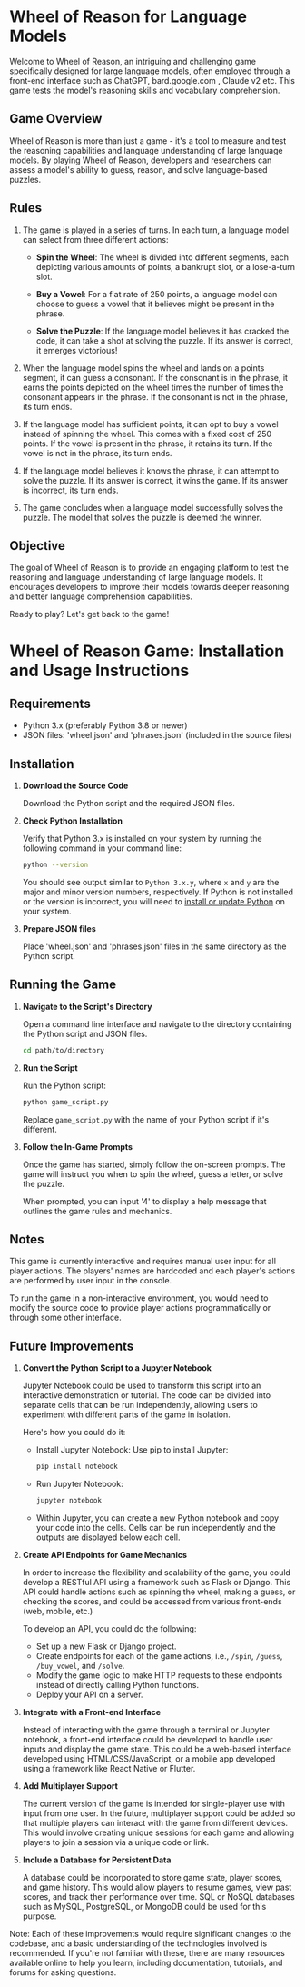 # Wheel of Reason for Language Models

Welcome to Wheel of Reason, an intriguing and challenging game specifically designed for large language models, often employed through a front-end interface such as ChatGPT, bard.google.com , Claude v2 etc. This game tests the model's reasoning skills and vocabulary comprehension.

## Game Overview

Wheel of Reason is more than just a game - it's a tool to measure and test the reasoning capabilities and language understanding of large language models. By playing Wheel of Reason, developers and researchers can assess a model's ability to guess, reason, and solve language-based puzzles.

## Rules

1. The game is played in a series of turns. In each turn, a language model can select from three different actions:

    - **Spin the Wheel**: The wheel is divided into different segments, each depicting various amounts of points, a bankrupt slot, or a lose-a-turn slot.
    
    - **Buy a Vowel**: For a flat rate of 250 points, a language model can choose to guess a vowel that it believes might be present in the phrase.
    
    - **Solve the Puzzle**: If the language model believes it has cracked the code, it can take a shot at solving the puzzle. If its answer is correct, it emerges victorious!
  
2. When the language model spins the wheel and lands on a points segment, it can guess a consonant. If the consonant is in the phrase, it earns the points depicted on the wheel times the number of times the consonant appears in the phrase. If the consonant is not in the phrase, its turn ends.

3. If the language model has sufficient points, it can opt to buy a vowel instead of spinning the wheel. This comes with a fixed cost of 250 points. If the vowel is present in the phrase, it retains its turn. If the vowel is not in the phrase, its turn ends.

4. If the language model believes it knows the phrase, it can attempt to solve the puzzle. If its answer is correct, it wins the game. If its answer is incorrect, its turn ends.

5. The game concludes when a language model successfully solves the puzzle. The model that solves the puzzle is deemed the winner.

## Objective

The goal of Wheel of Reason is to provide an engaging platform to test the reasoning and language understanding of large language models. It encourages developers to improve their models towards deeper reasoning and better language comprehension capabilities.

Ready to play? Let's get back to the game!


# Wheel of Reason Game: Installation and Usage Instructions

## Requirements
- Python 3.x (preferably Python 3.8 or newer)
- JSON files: 'wheel.json' and 'phrases.json' (included in the source files)

## Installation

1. **Download the Source Code**

    Download the Python script and the required JSON files.

2. **Check Python Installation**

    Verify that Python 3.x is installed on your system by running the following command in your command line:

    ```sh
    python --version
    ```

    You should see output similar to `Python 3.x.y`, where `x` and `y` are the major and minor version numbers, respectively. If Python is not installed or the version is incorrect, you will need to [install or update Python](https://www.python.org/downloads/) on your system.

3. **Prepare JSON files**

    Place 'wheel.json' and 'phrases.json' files in the same directory as the Python script.

## Running the Game

1. **Navigate to the Script's Directory**

    Open a command line interface and navigate to the directory containing the Python script and JSON files.

    ```sh
    cd path/to/directory
    ```

2. **Run the Script**

    Run the Python script:

    ```sh
    python game_script.py
    ```

    Replace `game_script.py` with the name of your Python script if it's different.

3. **Follow the In-Game Prompts**

    Once the game has started, simply follow the on-screen prompts. The game will instruct you when to spin the wheel, guess a letter, or solve the puzzle.

    When prompted, you can input '4' to display a help message that outlines the game rules and mechanics.

## Notes

This game is currently interactive and requires manual user input for all player actions. The players' names are hardcoded and each player's actions are performed by user input in the console.

To run the game in a non-interactive environment, you would need to modify the source code to provide player actions programmatically or through some other interface.


## Future Improvements

1. **Convert the Python Script to a Jupyter Notebook**

    Jupyter Notebook could be used to transform this script into an interactive demonstration or tutorial. The code can be divided into separate cells that can be run independently, allowing users to experiment with different parts of the game in isolation.

    Here's how you could do it:

    - Install Jupyter Notebook: Use pip to install Jupyter:
      ```sh
      pip install notebook
      ```
    - Run Jupyter Notebook:
      ```sh
      jupyter notebook
      ```
    - Within Jupyter, you can create a new Python notebook and copy your code into the cells. Cells can be run independently and the outputs are displayed below each cell.

2. **Create API Endpoints for Game Mechanics**

    In order to increase the flexibility and scalability of the game, you could develop a RESTful API using a framework such as Flask or Django. This API could handle actions such as spinning the wheel, making a guess, or checking the scores, and could be accessed from various front-ends (web, mobile, etc.)

    To develop an API, you could do the following:

    - Set up a new Flask or Django project.
    - Create endpoints for each of the game actions, i.e., `/spin`, `/guess`, `/buy_vowel`, and `/solve`.
    - Modify the game logic to make HTTP requests to these endpoints instead of directly calling Python functions.
    - Deploy your API on a server.

3. **Integrate with a Front-end Interface**

    Instead of interacting with the game through a terminal or Jupyter notebook, a front-end interface could be developed to handle user inputs and display the game state. This could be a web-based interface developed using HTML/CSS/JavaScript, or a mobile app developed using a framework like React Native or Flutter.

4. **Add Multiplayer Support**

    The current version of the game is intended for single-player use with input from one user. In the future, multiplayer support could be added so that multiple players can interact with the game from different devices. This would involve creating unique sessions for each game and allowing players to join a session via a unique code or link.

5. **Include a Database for Persistent Data**

    A database could be incorporated to store game state, player scores, and game history. This would allow players to resume games, view past scores, and track their performance over time. SQL or NoSQL databases such as MySQL, PostgreSQL, or MongoDB could be used for this purpose.

Note: Each of these improvements would require significant changes to the codebase, and a basic understanding of the technologies involved is recommended. If you're not familiar with these, there are many resources available online to help you learn, including documentation, tutorials, and forums for asking questions.